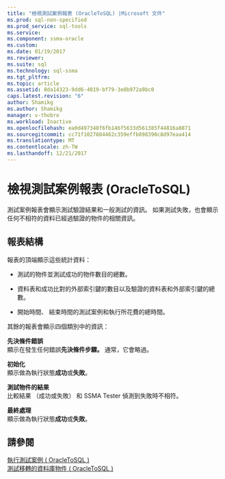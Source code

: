 ```yaml
---
title: "檢視測試案例報表 (OracleToSQL) |Microsoft 文件"
ms.prod: sql-non-specified
ms.prod_service: sql-tools
ms.service: 
ms.component: ssma-oracle
ms.custom: 
ms.date: 01/19/2017
ms.reviewer: 
ms.suite: sql
ms.technology: sql-ssma
ms.tgt_pltfrm: 
ms.topic: article
ms.assetid: 8da14323-9dd6-4019-bf79-3e8b972a9bc0
caps.latest.revision: "6"
author: Shamikg
ms.author: Shamikg
manager: v-thobro
ms.workload: Inactive
ms.openlocfilehash: ea0d497348f6fb146f5633d561385f44816a8871
ms.sourcegitcommit: cc71f1027884462c359effb898390c8d97eaa414
ms.translationtype: MT
ms.contentlocale: zh-TW
ms.lasthandoff: 12/21/2017
---
```

# <a name="viewing-test-case-reports-oracletosql"></a>檢視測試案例報表 (OracleToSQL)
測試案例報表會顯示測試驗證結果和一般測試的資訊。 如果測試失敗，也會顯示任何不相符的資料已經過驗證的物件的相關資訊。  
  
## <a name="report-structure"></a>報表結構  
報表的頂端顯示這些統計資料：  
  
-   測試的物件並測試成功的物件數目的總數。  
  
-   資料表和成功比對的外部索引鍵的數目以及驗證的資料表和外部索引鍵的總數。  
  
-   開始時間、 結束時間的測試案例和執行所花費的總時間。  
  
其餘的報表會顯示四個類別中的資訊：  
  
**先決條件錯誤**  
顯示在發生任何錯誤**先決條件步驟。** 通常，它會略過。  
  
**初始化**  
顯示做為執行狀態**成功**或**失敗**。  
  
**測試物件的結果**  
比較結果 （成功或失敗） 和 SSMA Tester 偵測到失敗時不相符。  
  
**最終處理**  
顯示做為執行狀態**成功**或**失敗**。  
  
## <a name="see-also"></a>請參閱  
[執行測試案例 &#40; OracleToSQL &#41;](../../ssma/oracle/running-test-cases-oracletosql.md)  
[測試移轉的資料庫物件 &#40; OracleToSQL &#41;](../../ssma/oracle/testing-migrated-database-objects-oracletosql.md)  
  
